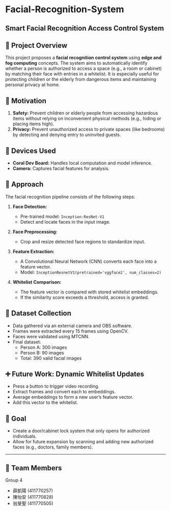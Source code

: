 # Facial-Recognition-System 
## Smart Facial Recognition Access Control System

## 📌 Project Overview

This project proposes a **facial recognition control system** using **edge and fog computing** concepts. The system aims to automatically identify whether a person is authorized to access a space (e.g., a room or cabinet) by matching their face with entries in a whitelist. It is especially useful for protecting children or the elderly from dangerous items and maintaining personal privacy at home.

## 🎯 Motivation

1. **Safety:** Prevent children or elderly people from accessing hazardous items without relying on inconvenient physical methods (e.g., hiding or placing items high).
2. **Privacy:** Prevent unauthorized access to private spaces (like bedrooms) by detecting and denying entry to uninvited guests.

## 🔧 Devices Used

- **Coral Dev Board:** Handles local computation and model inference.
- **Camera:** Captures facial features for analysis.

## 🧠 Approach

The facial recognition pipeline consists of the following steps:

1. **Face Detection:**  
   - Pre-trained model: `Inception-ResNet-V1`
   - Detect and locate faces in the input image.

2. **Face Preprocessing:**  
   - Crop and resize detected face regions to standardize input.

3. **Feature Extraction:**  
   - A Convolutional Neural Network (CNN) converts each face into a feature vector.
   - Model: `InceptionResnetV1(pretrained='vggface2', num_classes=2)`

4. **Whitelist Comparison:**  
   - The feature vector is compared with stored whitelist embeddings.
   - If the similarity score exceeds a threshold, access is granted.

## 📂 Dataset Collection

- Data gathered via an external camera and OBS software.
- Frames were extracted every 15 frames using OpenCV.
- Faces were validated using MTCNN.
- Final dataset:  
  - Person A: 300 images  
  - Person B: 90 images  
  - Total: 390 valid facial images

## ➕ Future Work: Dynamic Whitelist Updates

- Press a button to trigger video recording.
- Extract frames and convert each to embeddings.
- Average embeddings to form a new user’s feature vector.
- Add this vector to the whitelist.

## 🏁 Goal

- Create a door/cabinet lock system that only opens for authorized individuals.
- Allow for future expansion by scanning and adding new authorized faces (e.g., doctors, family members).

---

## 👥 Team Members

Group 4  
- 薛凱陽 (411770257)  
- 陳怡安 (411770828)  
- 翁旻聖 (411770505)
